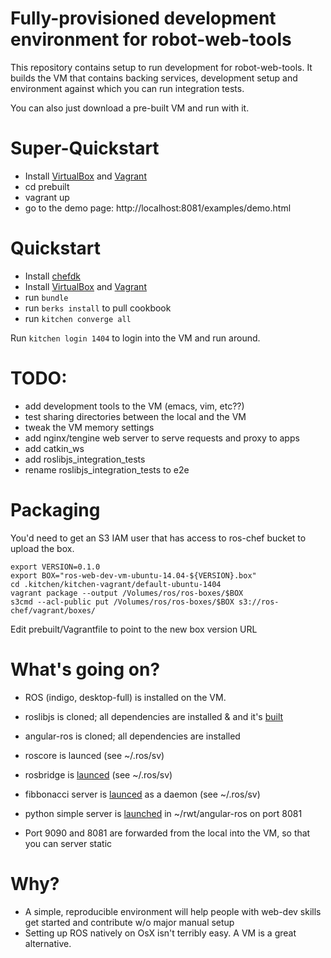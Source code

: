 # Fully-provisioned development environment for robot-web-tools

This repository contains setup to run development for
robot-web-tools. It builds the VM that contains backing services,
development setup and environment against which you can run
integration tests.

You can also just download a pre-built VM and run with it.

# Super-Quickstart
 * Install [VirtualBox](https://www.virtualbox.org/wiki/Downloads) and [Vagrant](https://www.vagrantup.com/downloads)
 * cd prebuilt
 * vagrant up
 * go to the demo page: http://localhost:8081/examples/demo.html

# Quickstart

 * Install [chefdk](http://www.getchef.com/downloads/chef-dk/mac/)
 * Install [VirtualBox](https://www.virtualbox.org/wiki/Downloads) and [Vagrant](https://www.vagrantup.com/downloads)
 * run `bundle`
 * run `berks install` to pull cookbook
 * run `kitchen converge all`

Run `kitchen login 1404` to login into the VM and run around.

# TODO:

 * add development tools to the VM (emacs, vim, etc??)
 * test sharing directories between the local and the VM
 * tweak the VM memory settings
 * add nginx/tengine web server to serve requests and proxy to apps
 * add catkin_ws
 * add roslibjs_integration_tests
 * rename roslibjs_integration_tests to e2e

# Packaging

You'd need to get an S3 IAM user that has access to ros-chef bucket to upload the box.

    export VERSION=0.1.0
    export BOX="ros-web-dev-vm-ubuntu-14.04-${VERSION}.box"
    cd .kitchen/kitchen-vagrant/default-ubuntu-1404
    vagrant package --output /Volumes/ros/ros-boxes/$BOX
    s3cmd --acl-public put /Volumes/ros/ros-boxes/$BOX s3://ros-chef/vagrant/boxes/

Edit prebuilt/Vagrantfile to point to the new box version URL

# What's going on?
 * ROS (indigo, desktop-full) is installed on the VM.
 * roslibjs is cloned; all dependencies are installed & and it's [built](https://github.com/ros-chef/ros-web-dev/blob/master/recipes/rwt_dev_setup.rb#L39)
 * angular-ros is cloned; all dependencies are installed

 * roscore is launced (see ~/.ros/sv)
 * rosbridge is [launced](https://github.com/ros-chef/ros-web-dev/blob/master/recipes/default.rb#L51) (see ~/.ros/sv)
 * fibbonacci server is [launced](https://github.com/ros-chef/ros-web-dev/blob/master/recipes/default.rb#L57) as a daemon (see ~/.ros/sv)

 * python simple server is
   [launched](https://github.com/ros-chef/ros-web-dev/blob/master/recipes/angular_ros.rb#L20)
   in ~/rwt/angular-ros on port 8081

 * Port 9090 and 8081 are forwarded from the local into the VM, so that you can server static

# Why?

 * A simple, reproducible environment will help people with web-dev skills get started and contribute w/o major manual setup
 * Setting up ROS natively on OsX isn't terribly easy. A VM is a great alternative.
